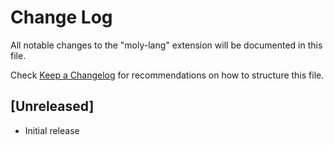 # Change Log

All notable changes to the "moly-lang" extension will be documented in this file.

Check [Keep a Changelog](http://keepachangelog.com/) for recommendations on how to structure this file.

## [Unreleased]

- Initial release
